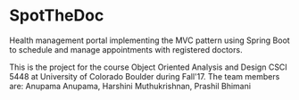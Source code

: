 # SpotTheDoc
Health management portal implementing the MVC pattern using Spring Boot to schedule and manage appointments with registered doctors.

This is the project for the course Object Oriented Analysis and Design CSCI 5448 at University of Colorado Boulder during Fall'17. 
The team members are:
  Anupama Anupama,
  Harshini Muthukrishnan,
  Prashil Bhimani

